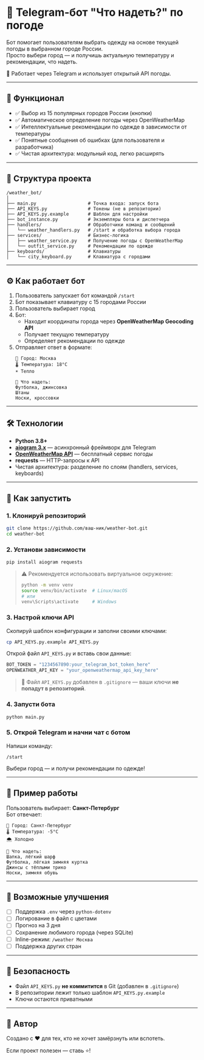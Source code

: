 # 🧥 Telegram-бот "Что надеть?" по погоде

Бот помогает пользователям выбрать одежду на основе текущей погоды в выбранном городе России.  
Просто выбери город — и получишь актуальную температуру и рекомендации, что надеть.

🔗 Работает через Telegram и использует открытый API погоды.

---

## 🌟 Функционал

- ✅ Выбор из 15 популярных городов России (кнопки)
- ✅ Автоматическое определение погоды через OpenWeatherMap
- ✅ Интеллектуальные рекомендации по одежде в зависимости от температуры
- ✅ Понятные сообщения об ошибках (для пользователя и разработчика)
- ✅ Чистая архитектура: модульный код, легко расширять

---

## 📁 Структура проекта

```
/weather_bot/
│
├── main.py                   # Точка входа: запуск бота
├── API_KEYS.py               # Токены (не в репозитории)
├── API_KEYS.py.example       # Шаблон для настройки
├── bot_instance.py           # Экземпляры бота и диспетчера
├── handlers/                 # Обработчики команд и сообщений
│   └── weather_handlers.py   # /start и обработка выбора города
├── services/                 # Бизнес-логика
│   ├── weather_service.py    # Получение погоды с OpenWeatherMap
│   └── outfit_service.py     # Рекомендации по одежде
├── keyboards/                # Клавиатуры
│   └── city_keyboard.py      # Клавиатура с городами
```

---

## ⚙️ Как работает бот

1. Пользователь запускает бот командой `/start`
2. Бот показывает клавиатуру с 15 городами России
3. Пользователь выбирает город
4. Бот:
   - Находит координаты города через **OpenWeatherMap Geocoding API**
   - Получает текущую температуру
   - Определяет рекомендации по одежде
5. Отправляет ответ в формате:
   ```
   📍 Город: Москва
   🌡️ Температура: 18°C
   ☀️ Тепло

   👗 Что надеть:
   Футболка, джинсовка
   Штаны
   Носки, кроссовки
   ```

---

## 🛠 Технологии

- **Python 3.8+**
- **[aiogram 3.x](https://docs.aiogram.dev/)** — асинхронный фреймворк для Telegram
- **[OpenWeatherMap API](https://openweathermap.org/api)** — бесплатный сервис погоды
- **requests** — HTTP-запросы к API
- Чистая архитектура: разделение по слоям (handlers, services, keyboards)

---

## 🚀 Как запустить

### 1. Клонируй репозиторий
```bash
git clone https://github.com/ваш-ник/weather-bot.git
cd weather-bot
```

### 2. Установи зависимости
```bash
pip install aiogram requests
```

> ⚠️ Рекомендуется использовать виртуальное окружение:
> ```bash
> python -m venv venv
> source venv/bin/activate  # Linux/macOS
> # или
> venv\Scripts\activate     # Windows
> ```

### 3. Настрой ключи API

Скопируй шаблон конфигурации и заполни своими ключами:

```bash
cp API_KEYS.py.example API_KEYS.py
```

Открой файл `API_KEYS.py` и вставь свои данные:

```python
BOT_TOKEN = "1234567890:your_telegram_bot_token_here"
OPENWEATHER_API_KEY = "your_openweathermap_api_key_here"
```

> 🔐 Файл `API_KEYS.py` добавлен в `.gitignore` — ваши ключи **не попадут в репозиторий**.

### 4. Запусти бота
```bash
python main.py
```

### 5. Открой Telegram и начни чат с ботом
Напиши команду:
```
/start
```
Выбери город — и получи рекомендации по одежде!

---

## 📌 Пример работы

Пользователь выбирает: **Санкт-Петербург**  
Бот отвечает:
```
📍 Город: Санкт-Петербург
🌡️ Температура: -5°C
🌨️ Холодно

👗 Что надеть:
Шапка, лёгкий шарф
Футболка, лёгкая зимняя куртка
Джинсы с тёплыми трико
Носки, зимняя обувь
```

---

## 🧩 Возможные улучшения

- [ ] Поддержка `.env` через `python-dotenv`
- [ ] Логирование в файл с цветами
- [ ] Прогноз на 3 дня
- [ ] Сохранение любимого города (через SQLite)
- [ ] Inline-режим: `/weather Москва`
- [ ] Поддержка других стран

---

## 🔐 Безопасность

- Файл `API_KEYS.py` **не коммитится** в Git (добавлен в `.gitignore`)
- В репозитории лежит только шаблон `API_KEYS.py.example`
- Ключи остаются приватными

---

## 🙌 Автор
Создано с ❤️ для тех, кто не хочет замёрзнуть или вспотеть.

Если проект полезен — ставь ⭐!